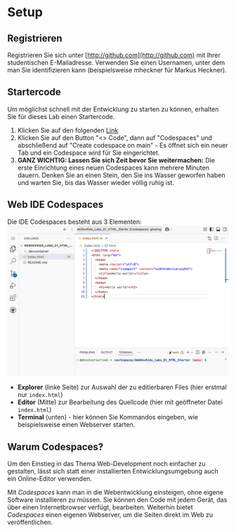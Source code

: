# Setup

## Registrieren

Registrieren Sie sich unter  [http://github.com](http://github.com) mit Ihrer studentischen E-Mailadresse. Verwenden Sie einen Usernamen, unter dem man Sie identifizieren kann (beispielsweise mheckner für Markus Heckner).

## Startercode
Um möglichst schnell mit der Entwicklung zu starten zu können, erhalten Sie für dieses Lab einen Startercode.

1. Klicken Sie auf den folgenden [Link](https://github.com/OTHRegensburgWebDevKIDS/WebDevKids_Labs_01_HTML_Starter)
2. Klicken Sie auf den Button "<> Code", dann auf "Codespaces" und abschließend auf "Create codespace on main" - Es öffnet sich ein neuer Tab und ein Codespace wird für Sie eingerichtet.
3. **GANZ WICHTIG: Lassen Sie sich Zeit bevor Sie weitermachen:** Die erste Einrichtung eines neuen Codespaces kann mehrere Minuten dauern. Denken Sie an einen Stein, den Sie ins Wasser geworfen haben und warten Sie, bis das Wasser wieder völlig ruhig ist.

## Web IDE Codespaces

Die IDE Codespaces besteht aus 3 Elementen:
![img.png](img/cs_IDE.png)

- **Explorer** (linke Seite) zur Auswahl der zu editierbaren Files (hier erstmal nur `index.html`)
- **Editor** (Mitte) zur Bearbeitung des Quellcode (hier mit geöffneter Datei ```index.html```)
- **Terminal** (unten) - hier können Sie Kommandos eingeben, wie beispielsweise einen Webserver starten.

## Warum Codespaces?

Um den Einstieg in das Thema Web-Development noch einfacher zu gestalten, lässt sich statt einer installierten Entwicklungsumgebung auch ein Online-Editor verwenden.

Mit *Codespaces* kann man in die Webentwicklung einsteigen, ohne eigene Software installieren zu müssen. Sie können den Code mit jedem Gerät, das über einen Internetbrowser verfügt, bearbeiten. Weiterhin bietet *Codespaces* einen eigenen Webserver, um die Seiten direkt im Web zu veröffentlichen.
